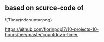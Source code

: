## based on source-code of 

![Timer(cdcounter.png)

https://github.com/florinpop17/10-projects-10-hours/tree/master/countdown-timer


